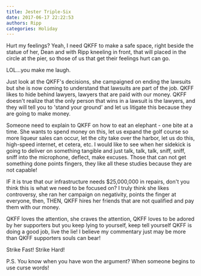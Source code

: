 ```yaml
---
title: Jester Triple-Six
date: 2017-06-17 22:22:53
authors: Ripp
categories: Holiday
---
```


 Hurt my feelings? Yeah, I need QKFF to make a safe space, right beside the statue of her, Dean and with Ripp kneeling in front, that will placed in the circle at the pier, so those of us that get their feelings hurt can go. 

LOL...you make me laugh.

Just look at the QKFF's decisions, she campaigned on ending the lawsuits but she is now coming to understand that lawsuits are part of the job. QKFF likes to hide behind lawyers, lawyers that are paid with our money. QKFF doesn't realize that the only person that wins in a lawsuit is the lawyers, and they will tell you to 'stand your ground' and let us litigate this because they are going to make money. 

Someone need to explain to QKFF on how to eat an elephant - one bite at a time. She wants to spend money on this, let us expand the golf course so more liqueur sales can occur, let the city take over the harbor, let us do this, high-speed internet, et cetera, etc. I would like to see when her sidekick is going to deliver on something tangible and just talk, talk, talk, sniff, sniff, sniff into the microphone, deflect, make excuses. Those that can not get something done points fingers, they like all these studies because they are not capable!   

IF it is true that our infrastructure needs $25,000,000 in repairs, don't you think this is what we need to be focused on? I truly think she likes controversy, she ran her campaign on negativity, points the finger at everyone, then, THEN, QKFF hires her friends that are not qualified and pay them with our money. 

QKFF loves the attention, she craves the attention, QKFF loves to be adored by her supporters but you keep lying to yourself, keep tell yourself QKFF is doing a good job, live the lie! I believe my commentary just may be more than QKFF supporters souls can bear! 

Strike Fast! Strike Hard!

P.S. You know when you have won the argument? When someone begins to use curse words!